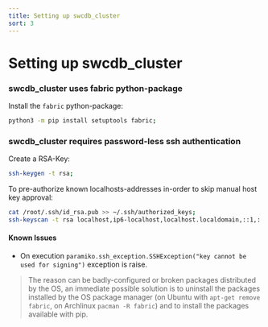 ```yaml
---
title: Setting up swcdb_cluster
sort: 3
---
```


# Setting up swcdb_cluster


### **swcdb_cluster uses fabric python-package**
Install the `fabric` python-package:
```bash
python3 -m pip install setuptools fabric;
```


### **swcdb_cluster requires password-less ssh authentication**
Create a RSA-Key:
```bash
ssh-keygen -t rsa;
```

To pre-authorize known localhosts-addresses in-order to skip manual host key approval:
```bash
cat /root/.ssh/id_rsa.pub >> ~/.ssh/authorized_keys;
ssh-keyscan -t rsa localhost,ip6-localhost,localhost.localdomain,::1,::,127.0.0.1 >> ~/.ssh/known_hosts;
```

#### Known Issues
  * On execution ```paramiko.ssh_exception.SSHException("key cannot be used for signing")``` exception is raise.
  > The reason can be badly-configured or broken packages distributed by the OS, an immediate possible solution is to uninstall the packages installed by the OS package manager (on Ubuntu with `apt-get remove fabric`, on Archlinux `pacman -R fabric`) and to install the packages available with pip.
